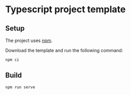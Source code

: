 # Typescript project template

## Setup

The project uses [npm](https://www.npmjs.com/).

Download the template and run the following command:

```
npm ci
```

## Build

```
npm run serve
```
